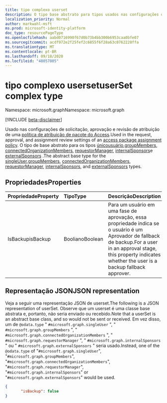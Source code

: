 ```yaml
---
title: tipo complexo userset
description: O tipo base abstrato para tipos usados nas configurações de solicitação, aprovação e revisão de atribuição de uma política de atribuição de pacote do Access.
localization_priority: Normal
author: markwahl-msft
ms.prod: microsoft-identity-platform
doc_type: resourcePageType
ms.openlocfilehash: aabd0716990f67d0b73b4bb300b6953caa0bfe07
ms.sourcegitcommit: acdf972e2f25fef2c6855f6f28a63c0762228ffa
ms.translationtype: MT
ms.contentlocale: pt-BR
ms.lasthandoff: 09/18/2020
ms.locfileid: "48057805"
---
```

# <a name="userset-complex-type"></a><span data-ttu-id="ea4e7-103">tipo complexo userset</span><span class="sxs-lookup"><span data-stu-id="ea4e7-103">userSet complex type</span></span>

<span data-ttu-id="ea4e7-104">Namespace: microsoft.graph</span><span class="sxs-lookup"><span data-stu-id="ea4e7-104">Namespace: microsoft.graph</span></span>

[!INCLUDE [beta-disclaimer](../../includes/beta-disclaimer.md)]

<span data-ttu-id="ea4e7-105">Usado nas configurações de solicitação, aprovação e revisão de atribuição de uma [política de atribuição de pacote do Access](accesspackageassignmentpolicy.md).</span><span class="sxs-lookup"><span data-stu-id="ea4e7-105">Used in the request, approval, and assignment review settings of an [access package assignment policy](accesspackageassignmentpolicy.md).</span></span> <span data-ttu-id="ea4e7-106">O tipo de base abstrato para os tipos [únicousuário](singleuser.md),[groupMembers](groupmembers.md), [connectedOrganizationMembers](connectedorganizationmembers.md), [requestorManager](requestormanager.md), [internalSponsors](internalsponsors.md)e [externalSponsors](externalsponsors.md) .</span><span class="sxs-lookup"><span data-stu-id="ea4e7-106">The abstract base type for the [singleUser](singleuser.md),[groupMembers](groupmembers.md), [connectedOrganizationMembers](connectedorganizationmembers.md), [requestorManager](requestormanager.md), [internalSponsors](internalsponsors.md), and [externalSponsors](externalsponsors.md) types.</span></span>

## <a name="properties"></a><span data-ttu-id="ea4e7-107">Propriedades</span><span class="sxs-lookup"><span data-stu-id="ea4e7-107">Properties</span></span>

| <span data-ttu-id="ea4e7-108">Propriedade</span><span class="sxs-lookup"><span data-stu-id="ea4e7-108">Property</span></span>                     | <span data-ttu-id="ea4e7-109">Tipo</span><span class="sxs-lookup"><span data-stu-id="ea4e7-109">Type</span></span>                      | <span data-ttu-id="ea4e7-110">Descrição</span><span class="sxs-lookup"><span data-stu-id="ea4e7-110">Description</span></span> |
| :--------------------------- | :------------------------ | :---------- |
| <span data-ttu-id="ea4e7-111">IsBackup</span><span class="sxs-lookup"><span data-stu-id="ea4e7-111">isBackup</span></span> | <span data-ttu-id="ea4e7-112">Booliano</span><span class="sxs-lookup"><span data-stu-id="ea4e7-112">Boolean</span></span> | <span data-ttu-id="ea4e7-113">Para um usuário em uma fase de aprovação, essa propriedade indica se o usuário é um Aprovador de fallback de backup.</span><span class="sxs-lookup"><span data-stu-id="ea4e7-113">For a user in an approval stage, this property indicates whether the user is a backup fallback approver.</span></span> |

## <a name="json-representation"></a><span data-ttu-id="ea4e7-114">Representação JSON</span><span class="sxs-lookup"><span data-stu-id="ea4e7-114">JSON representation</span></span>

<span data-ttu-id="ea4e7-115">Veja a seguir uma representação JSON de userset.</span><span class="sxs-lookup"><span data-stu-id="ea4e7-115">The following is a JSON representation of userSet.</span></span>  <span data-ttu-id="ea4e7-116">Observe que um userset é uma classe base abstrata e, portanto, não seria enviado ou recebido.</span><span class="sxs-lookup"><span data-stu-id="ea4e7-116">Note that a userSet is an abstract base class, and so would not be sent or received.</span></span>  <span data-ttu-id="ea4e7-117">Em vez disso, um de `@odata.type` " `#microsoft.graph.singleUser` ", " `#microsoft.graph.groupMembers` ", " `#microsoft.graph.connectedOrganizationMembers` ", " `#microsoft.graph.requestorManager` ", " `#microsoft.graph.internalSponsors` " ou " `#microsoft.graph.externalSponsors` " seria usado.</span><span class="sxs-lookup"><span data-stu-id="ea4e7-117">Instead, one of the `@odata.type` of "`#microsoft.graph.singleUser`", "`#microsoft.graph.groupMembers`", "`#microsoft.graph.connectedOrganizationMembers`", "`#microsoft.graph.requestorManager`", "`#microsoft.graph.internalSponsors`" or "`#microsoft.graph.externalSponsors`" would be used.</span></span>

<!-- {
  "blockType": "resource",
  "optionalProperties": [

  ],
  "@odata.type": "microsoft.graph.userSet",
  "baseType": ""
}-->

```json
{
       "isBackup": false
}
```



<!-- uuid: 16cd6b66-4b1a-43a1-adaf-3a886856ed98
2019-02-04 14:57:30 UTC -->
<!-- {
  "type": "#page.annotation",
  "description": "userSet complex type",
  "keywords": "",
  "section": "documentation",
  "tocPath": ""
}-->


